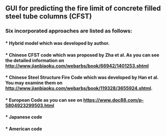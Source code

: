## __GUI for predicting the fire limit of concrete filled steel tube columns (CFST)__
### Six incorporated approaches are listed as follows:
#### * Hybrid model which was developed by author.  
#### * Chinese CFST code which was proposed by Zha et al. As you can see the detailed information on  http://www.jianbiaoku.com/webarbs/book/66942/1401253.shtml
#### * Chinese Steel Structure Fire Code which was developed by Han et al.  You may examine them on http://www.jianbiaoku.com/webarbs/book/119328/3655924.shtml.
#### * European Code as you can see on https://www.doc88.com/p-5804923299503.html
#### * Japanese code 
#### * American code 
